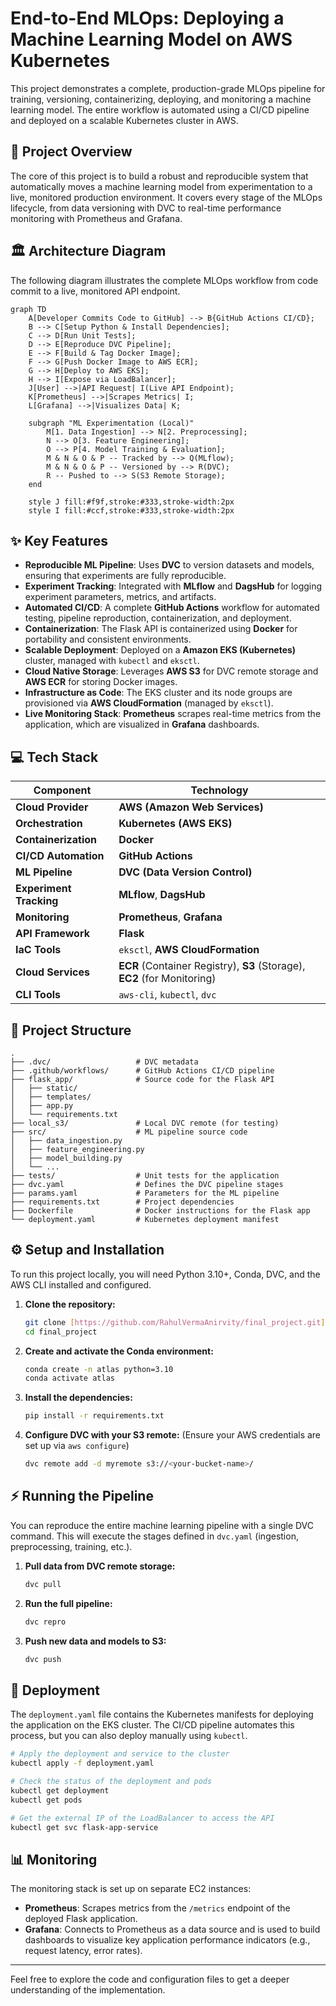 # End-to-End MLOps: Deploying a Machine Learning Model on AWS Kubernetes

This project demonstrates a complete, production-grade MLOps pipeline for training, versioning, containerizing, deploying, and monitoring a machine learning model. The entire workflow is automated using a CI/CD pipeline and deployed on a scalable Kubernetes cluster in AWS.

## 🚀 Project Overview

The core of this project is to build a robust and reproducible system that automatically moves a machine learning model from experimentation to a live, monitored production environment. It covers every stage of the MLOps lifecycle, from data versioning with DVC to real-time performance monitoring with Prometheus and Grafana.

## 🏛️ Architecture Diagram

The following diagram illustrates the complete MLOps workflow from code commit to a live, monitored API endpoint.

```mermaid
graph TD
    A[Developer Commits Code to GitHub] --> B{GitHub Actions CI/CD};
    B --> C[Setup Python & Install Dependencies];
    C --> D[Run Unit Tests];
    D --> E[Reproduce DVC Pipeline];
    E --> F[Build & Tag Docker Image];
    F --> G[Push Docker Image to AWS ECR];
    G --> H[Deploy to AWS EKS];
    H --> I[Expose via LoadBalancer];
    J[User] -->|API Request| I(Live API Endpoint);
    K[Prometheus] -->|Scrapes Metrics| I;
    L[Grafana] -->|Visualizes Data| K;

    subgraph "ML Experimentation (Local)"
        M[1. Data Ingestion] --> N[2. Preprocessing];
        N --> O[3. Feature Engineering];
        O --> P[4. Model Training & Evaluation];
        M & N & O & P -- Tracked by --> Q(MLflow);
        M & N & O & P -- Versioned by --> R(DVC);
        R -- Pushed to --> S(S3 Remote Storage);
    end

    style J fill:#f9f,stroke:#333,stroke-width:2px
    style I fill:#ccf,stroke:#333,stroke-width:2px
```

## ✨ Key Features

* **Reproducible ML Pipeline**: Uses **DVC** to version datasets and models, ensuring that experiments are fully reproducible.
* **Experiment Tracking**: Integrated with **MLflow** and **DagsHub** for logging experiment parameters, metrics, and artifacts.
* **Automated CI/CD**: A complete **GitHub Actions** workflow for automated testing, pipeline reproduction, containerization, and deployment.
* **Containerization**: The Flask API is containerized using **Docker** for portability and consistent environments.
* **Scalable Deployment**: Deployed on a **Amazon EKS (Kubernetes)** cluster, managed with `kubectl` and `eksctl`.
* **Cloud Native Storage**: Leverages **AWS S3** for DVC remote storage and **AWS ECR** for storing Docker images.
* **Infrastructure as Code**: The EKS cluster and its node groups are provisioned via **AWS CloudFormation** (managed by `eksctl`).
* **Live Monitoring Stack**: **Prometheus** scrapes real-time metrics from the application, which are visualized in **Grafana** dashboards.

## 💻 Tech Stack

| Component             | Technology                                                                                           |
| --------------------- | ---------------------------------------------------------------------------------------------------- |
| **Cloud Provider** | **AWS (Amazon Web Services)** |
| **Orchestration** | **Kubernetes (AWS EKS)** |
| **Containerization** | **Docker** |
| **CI/CD Automation** | **GitHub Actions** |
| **ML Pipeline** | **DVC (Data Version Control)** |
| **Experiment Tracking**| **MLflow**, **DagsHub** |
| **Monitoring** | **Prometheus**, **Grafana** |
| **API Framework** | **Flask** |
| **IaC Tools** | `eksctl`, **AWS CloudFormation** |
| **Cloud Services** | **ECR** (Container Registry), **S3** (Storage), **EC2** (for Monitoring)                               |
| **CLI Tools** | `aws-cli`, `kubectl`, `dvc`                                                                          |

## 📂 Project Structure

```
.
├── .dvc/                   # DVC metadata
├── .github/workflows/      # GitHub Actions CI/CD pipeline
├── flask_app/              # Source code for the Flask API
│   ├── static/
│   ├── templates/
│   ├── app.py
│   └── requirements.txt
├── local_s3/               # Local DVC remote (for testing)
├── src/                    # ML pipeline source code
│   ├── data_ingestion.py
│   ├── feature_engineering.py
│   ├── model_building.py
│   └── ...
├── tests/                  # Unit tests for the application
├── dvc.yaml                # Defines the DVC pipeline stages
├── params.yaml             # Parameters for the ML pipeline
├── requirements.txt        # Project dependencies
├── Dockerfile              # Docker instructions for the Flask app
└── deployment.yaml         # Kubernetes deployment manifest
```

## ⚙️ Setup and Installation

To run this project locally, you will need Python 3.10+, Conda, DVC, and the AWS CLI installed and configured.

1.  **Clone the repository:**
    ```bash
    git clone [https://github.com/RahulVermaAnirvity/final_project.git](https://github.com/RahulVermaAnirvity/final_project.git)
    cd final_project
    ```

2.  **Create and activate the Conda environment:**
    ```bash
    conda create -n atlas python=3.10
    conda activate atlas
    ```

3.  **Install the dependencies:**
    ```bash
    pip install -r requirements.txt
    ```

4.  **Configure DVC with your S3 remote:**
    (Ensure your AWS credentials are set up via `aws configure`)
    ```bash
    dvc remote add -d myremote s3://<your-bucket-name>/
    ```

## ⚡ Running the Pipeline

You can reproduce the entire machine learning pipeline with a single DVC command. This will execute the stages defined in `dvc.yaml` (ingestion, preprocessing, training, etc.).

1.  **Pull data from DVC remote storage:**
    ```bash
    dvc pull
    ```

2.  **Run the full pipeline:**
    ```bash
    dvc repro
    ```

3.  **Push new data and models to S3:**
    ```bash
    dvc push
    ```

## 🚀 Deployment

The `deployment.yaml` file contains the Kubernetes manifests for deploying the application on the EKS cluster. The CI/CD pipeline automates this process, but you can also deploy manually using `kubectl`.

```bash
# Apply the deployment and service to the cluster
kubectl apply -f deployment.yaml

# Check the status of the deployment and pods
kubectl get deployment
kubectl get pods

# Get the external IP of the LoadBalancer to access the API
kubectl get svc flask-app-service
```

## 📊 Monitoring

The monitoring stack is set up on separate EC2 instances:
* **Prometheus**: Scrapes metrics from the `/metrics` endpoint of the deployed Flask application.
* **Grafana**: Connects to Prometheus as a data source and is used to build dashboards to visualize key application performance indicators (e.g., request latency, error rates).

---

Feel free to explore the code and configuration files to get a deeper understanding of the implementation.
